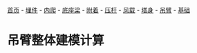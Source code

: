 [首页](./readme.md) - [埋件](./埋件计算.md) - [内爬](./内爬计算.md) - [底座梁](./底座梁计算.md) - [附着](./附着计算.md) - [压杆](./压杆校核.md) - [风载](./风载.md) - [塔身](./塔身.md) - [吊臂](./吊臂.md) - [基础](./基础.md)

# 吊臂整体建模计算